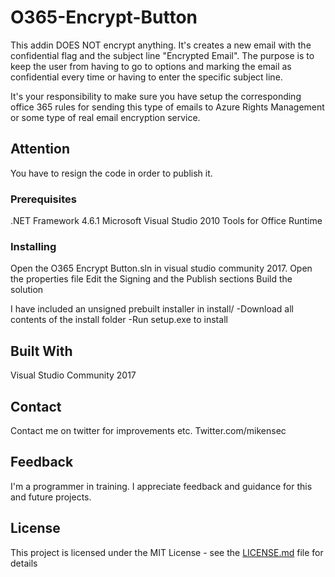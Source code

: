 # O365-Encrypt-Button
This addin DOES NOT encrypt anything. It's creates a new email with the confidential flag and the subject line "Encrypted Email". The purpose is to keep the user from having to go to options and marking the email as confidential every time or having to enter the specific subject line. 

It's your responsibility to make sure you have setup the corresponding office 365 rules for sending this type of emails to Azure Rights Management or some type of real email encryption service. 

## Attention 
You have to resign the code in order to publish it. 

### Prerequisites
.NET Framework 4.6.1
Microsoft Visual Studio 2010 Tools for Office Runtime

### Installing
Open the O365 Encrypt Button.sln in visual studio community 2017.
Open the properties file 
Edit the Signing and the Publish sections
Build the solution

I have included an unsigned prebuilt installer in install/ 
-Download all contents of the install folder
-Run setup.exe to install

## Built With
Visual Studio Community 2017

## Contact
Contact me on twitter for improvements etc. Twitter.com/mikensec

## Feedback
I'm a programmer in training. I appreciate feedback and guidance for this and future projects. 

## License
This project is licensed under the MIT License - see the [LICENSE.md](LICENSE.md) file for details


